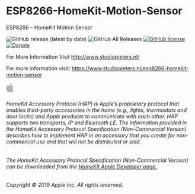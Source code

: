# ESP8266-HomeKit-Motion-Sensor
ESP8266 – HomeKit Motion Sensor

![GitHub release (latest by date)](https://img.shields.io/github/v/release/achimpieters/ESP8266-HomeKit-Motion-Sensor)
![GitHub All Releases](https://img.shields.io/github/downloads/achimpieters/ESP8266-HomeKit-Motion-Sensor/total)
[![GitHub license](https://img.shields.io/badge/License-MIT-yellow.svg)](https://raw.githubusercontent.com/hyperion-project/hyperion.ng/master/LICENSE)
[![Donate](https://img.shields.io/badge/donate-PayPal-blue.svg)](https://paypal.me/AJFPieters)

For More Information Visit http://www.studiopieters.nl/


For more information visit: https://www.studiopieters.nl/esp8266-homekit-motion-sensor ‎

<img src="https://raw.githubusercontent.com/AchimPieters/ESP8266-HomeKit-Fountain-light/master/Images/apple_logo.png" width="20"/>

###### HomeKit Accessory Protocol (HAP) is Apple’s proprietary protocol that enables third-party accessories in the home (e.g., lights, thermostats and door locks) and Apple products to communicate with each other. HAP supports two transports, IP and Bluetooth LE. The information provided in the HomeKit Accessory Protocol Specification (Non-Commercial Version) describes how to implement HAP in an accessory that you create for non-commercial use and that will not be distributed or sold.

###### The HomeKit Accessory Protocol Specification (Non-Commercial Version) can be downloaded from the [HomeKit Apple Developer page.](https://developer.apple.com/homekit/)

###### Copyright © 2019 Apple Inc. All rights reserved.
